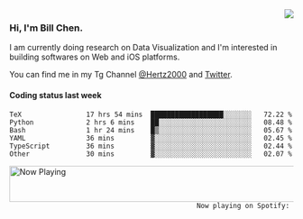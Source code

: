 <img  align="right" src="https://github-readme-stats.vercel.app/api?username=BillChen2k&show_icons=false&count_private=true&hide_title=true">

### Hi, I'm Bill Chen.

I am currently doing research on Data Visualization and I'm interested in building softwares on Web and iOS platforms.

You can find me in my Tg Channel [@Hertz2000](https://t.me/Hertz2000) and [Twitter](https://twitter.com/billchen2k).

#### Coding status last week

<!--START_SECTION:waka-->

```text
TeX                17 hrs 54 mins  ██████████████████░░░░░░░   72.22 %
Python             2 hrs 6 mins    ██░░░░░░░░░░░░░░░░░░░░░░░   08.48 %
Bash               1 hr 24 mins    █▒░░░░░░░░░░░░░░░░░░░░░░░   05.67 %
YAML               36 mins         ▓░░░░░░░░░░░░░░░░░░░░░░░░   02.45 %
TypeScript         36 mins         ▓░░░░░░░░░░░░░░░░░░░░░░░░   02.44 %
Other              30 mins         ▓░░░░░░░░░░░░░░░░░░░░░░░░   02.07 %
```

<!--END_SECTION:waka-->


<div>
<a href="https://spotify-now-playing.billchen2k.vercel.app/now-playing?open">
   <img align="right" src="https://spotify-now-playing.billchen2k.vercel.app/now-playing" width="540" height="64" alt="Now Playing">
</a>
</div>

<div>
<p align="right"><code>Now playing on Spotify: </code></p>
</div>

<!--
**BillChen2K/BillChen2K** is a ✨ _special_ ✨ repository because its `README.md` (this file) appears on your GitHub profile.

Here are some ideas to get you started:

- 🔭 I’m currently working on ...
- 🌱 I’m currently learning ...
- 👯 I’m looking to collaborate on ...
- 🤔 I’m looking for help with ...
- 💬 Ask me about ...
- 📫 How to reach me: ...
- 😄 Pronouns: ...
- ⚡ Fun fact: ...
-->
